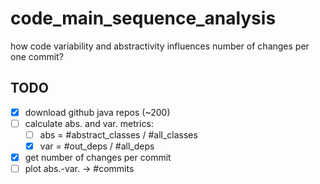 # code_main_sequence_analysis
how code variability and abstractivity influences number of changes per one commit?

## TODO

* [x] download github java repos (~200)
* [ ] calculate abs. and var. metrics:
  * [ ] abs = #abstract_classes / #all_classes
  * [x] var = #out_deps / #all_deps
* [x] get number of changes per commit
* [ ] plot abs.-var. -> #commits

